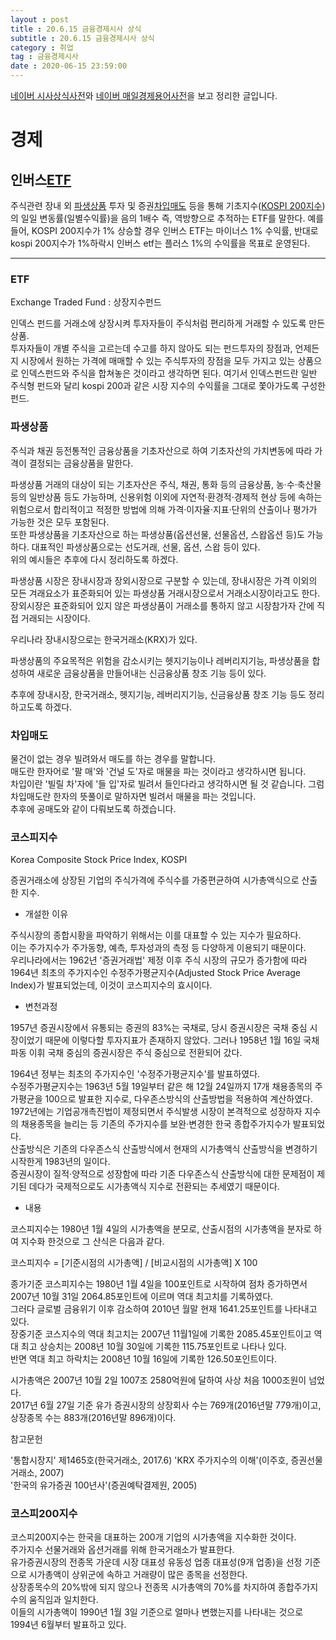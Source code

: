 ```yaml
---
layout : post
title : 20.6.15 금융경제시사 상식
subtitle : 20.6.15 금융경제시사 상식
category : 취업
tag : 금융경제시사
date : 2020-06-15 23:59:00
---
```


[네이버 시사상식사전](https://terms.naver.com/list.nhn?cid=43667&categoryId=43667)와
[네이버 매일경제용어사전](https://terms.naver.com/list.nhn?cid=43659&categoryId=43659)을 보고 정리한 글입니다.  



# 경제

## 인버스[ETF](#etf)  

주식관련 장내 외 [파생상품](#파생상품) 투자 및 증권[차입매도](#차입매도) 등을 통해 기초지수([KOSPI 200지수](#코스피지수))의 일일 변동률(일별수익률)을 음의 1배수 즉, 역방향으로 추적하는 ETF를 말한다.
예를 들어, KOSPI 200지수가 1% 상승할 경우 인버스 ETF는 마이너스 1% 수익률, 반대로 kospi 200지수가 1%하락시 인버스 etf는 플러스 1%의 수익률을 목표로 운영된다.


-----------------

### ETF  
Exchange Traded Fund : 상장지수펀드

인덱스 펀드를 거래소에 상장시켜 투자자들이 주식처럼 편리하게 거래할 수 있도록 만든 상품.   
투자자들이 개별 주식을 고르는데 수고를 하지 않아도 되는 펀드투자의 장점과, 언제든지 시장에서 원하는 가격에 매매할 수 있는 주식투자의 장점을 모두 가지고 있는 상품으로 인덱스펀드와 주식을 합쳐놓은 것이라고 생각하면 된다.
여기서 인덱스펀드란 일반 주식형 펀드와 달리 kospi 200과 같은 시장 지수의 수익률을 그대로 쫓아가도록 구성한 펀드.

### 파생상품

주식과 채권 등전통적인 금융상품을 기초자산으로 하여 기초자산의 가치변동에 따라 가격이 결정되는 금융상품을 말한다.

파생상품 거래의 대상이 되는 기초자산은 주식, 채권, 통화 등의 금융상품, 농·수·축산물 등의 일반상품 등도 가능하며, 신용위험 이외에 자연적·환경적·경제적 현상 등에 속하는 위험으로서 합리적이고 적정한 방법에 의해 가격·이자율·지표·단위의 산출이나 평가가 가능한 것은 모두 포함된다.   
또한 파생상품을 기초자산으로 하는 파생상품(옵션선물, 선물옵션, 스왑옵션 등)도 가능하다.  대표적인 파생상품으로는 선도거래, 선물, 옵션, 스왑 등이 있다.  
위의 예시들은 추후에 다시 정리하도록 하겠다.

파생상품 시장은 장내시장과 장외시장으로 구분할 수 있는데, 장내시장은 가격 이외의 모든 겨래요소가 표준화되어 있는 파생상품 거래시장으로서 거래소시장이라고도 한다.  
장외시장은 표준화되어 있지 않은 파생상품이 거래소를 통하지 않고 시장참가자 간에 직접 거래되는 시장이다.  

우리나라 장내시장으로는 한국거래소(KRX)가 있다.

파생상품의 주요목적은 위험을 감소시키는 헷지기능이나 레버리지기능, 파생상품을 합성하여 새로운 금융상품을 만들어내는 신금융상품 창조 기능 등이 있다.  

추후에 장내시장, 한국거래소, 헷지기능, 레버리지기능, 신금융상품 창조 기능 등도 정리하고도록 하겠다.


### 차입매도

물건이 없는 경우 빌려와서 매도를 하는 경우를 말합니다.  
매도란 한자어로 '팔 매'와 '건널 도'자로 매물을 파는 것이라고 생각하시면 됩니다.   
차입이란 '빌릴 차'자에 '들 입'자로 빌려서 들인다라고 생각하시면 될 것 같습니다.
그럼 차입매도란 한자의 뜻풀이로 말하자면 빌려서 매물을 파는 것입니다.  
추후에 공매도와 같이 다뤄보도록 하겠습니다.

### 코스피지수  
Korea Composite Stock Price Index, KOSPI

증권거래소에 상장된 기업의 주식가격에 주식수를 가중편균하여 시가총액식으로 산출한 지수.   

- 개설한 이유   

주식시장의 종합시황을 파악하기 위해서는 이를 대표할 수 있는 지수가 필요하다.  
이는 주가지수가 주가동향, 예측, 투자성과의 측정 등 다양하게 이용되기 때문이다.  
우리나라에서는 1962년 '증권거래법' 제정 이후 주식 시장의 규모가 증가함에 따라 1964년 최초의 주가지수인 수정주가평균지수(Adjusted Stock Price Average Index)가 발표되었는데, 이것이 코스피지수의 효시이다.  

- 변천과정  

1957년 증권시장에서 유통되는 증권의 83%는 국채로, 당시 증권시장은 국채 중심 시장이었기 때문에 이렇다할 투자지표가 존재하지 않았다.  그러나 1958년 1월 16일 국채파동 이휘 국채 중심의 증권시장은 주식 중심으로 전환되어 갔다.

1964년 정부는 최초의 주가지수인 '수정주가평균지수'를 발표하였다.  
수정주가평균지수는 1963년 5월 19일부터 같은 해 12월 24일까지 17개 채용종목의 주가평균을 100으로 발표한 지수로, 다우존스방식의 산출방법을 적용하여 계산하였다.  
1972년에는 기업공개촉진법이 제정되면서 주식발생 시장이 본격적으로 성장하자 지수의 채용종목을 늘리는 등 기존의 주가지수를 보완·변경한 한국 종합주가지수가 발표되었다.  
산출방식은 기존의 다우존스식 산출방식에서 현재의 시가총액식 산출방식을 변경하기 시작한게 1983년의 일이다.  
증권시장이 질적·양적으로 성장함에 따라 기존 다우존스식 산출방식에 대한 문제점이 제기된 데다가 국제적으로도 시가총액식 지수로 전환되는 추세였기 때문이다.  

- 내용  

코스피지수는 1980년 1월 4일의 시가총액을 분모로, 산출시점의 시가총액을 분자로 하여 지수화 한것으로 그 산식은 다음과 같다.  

코스피지수 = [기준시점의 시가총액] / [비교시점의 시가총액] X 100  

종가기준 코스피지수는 1980년 1월 4일을 100포인트로 시작하여 점차 증가하면서 2007년 10월 31일 2064.85포인트에 이르며 역대 최고치를 기록하였다.  
그러다 글로벌 금융위기 이후 감소하여 2010년 월말 현재 1641.25포인트를 나타내고 있다.  
장중기준 코스지수의 역대 최고치는 2007년 11월1일에 기록한 2085.45포인트이고 역대 최고 상승치는 2008년 10월 30일에 기록한 115.75포인트로 나타나 있다.  
반면 역대 최고 하락치는 2008년 10월 16일에 기록한 126.50포인트이다.

시가총액은 2007년 10월 2일 1007조 2580억원에 달하여 사상 처음 1000조원이 넘었다.  
2017년 6월 27일 기준 유가 증권시장의 상장회사 수는 769개(2016년말 779개)이고, 상장종목 수는 883개(2016년말 896개)이다.  

참고문헌

'통합시장지' 제1465호(한국거래소, 2017.6)
'KRX 주가지수의 이해'(이주호, 증권선물거래소, 2007)  
'한국의 유가증권 100년사'(증권예탁결제원, 2005)  


### 코스피200지수  

코스피200지수는 한국을 대표하는 200개 기업의 시가총액을 지수화한 것이다.  
주가지수 선물거래와 옵션거래를 위해 한국거래소가 발표한다.  
유가증권시장의 전종목 가운데 시장 대표성 유동성 업종 대표성(9개 업종)을 선정 기준으로 시가총액이 상위군에 속하고 거래량이 많은 종목을 선정한다.  
상장종목수의 20%밖에 되지 않으나 전종목 시가총액의 70%를 차지하여 종합주가지수의 움직임과 일치한다.  
이들의 시가총액이 1990년 1월 3일 기준으로 얼마나 변했는지를 나타내는 것으로 1994년 6월부터 발표하고 있다.  
